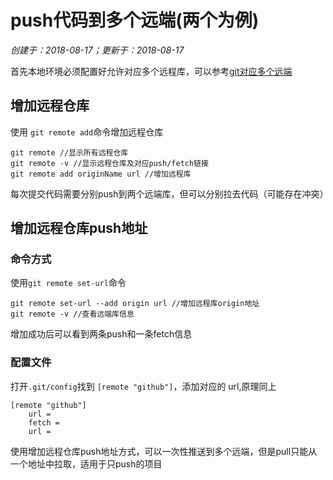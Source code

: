 # push代码到多个远端(两个为例)

*创建于：2018-08-17；更新于：2018-08-17*

首先本地环境必须配置好允许对应多个远程库，可以参考[git对应多个远端](#docs/git/gitMore)

## 增加远程仓库

使用 `git remote add`命令增加远程仓库
```
git remote //显示所有远程仓库
git remote -v //显示远程仓库及对应push/fetch链接
git remote add originName url //增加远程库
```
每次提交代码需要分别push到两个远端库，但可以分别拉去代码（可能存在冲突）

## 增加远程仓库push地址

### 命令方式

使用`git remote set-url`命令
```
git remote set-url --add origin url //增加远程库origin地址
git remote -v //查看远端库信息
```
增加成功后可以看到两条push和一条fetch信息

### 配置文件

打开`.git/config`找到 `[remote "github"]`，添加对应的 url,原理同上
```
[remote "github"]
    url = 
    fetch = 
    url = 
```

使用增加远程仓库push地址方式，可以一次性推送到多个远端，但是pull只能从一个地址中拉取，适用于只push的项目